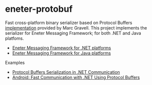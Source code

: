# eneter-protobuf
Fast cross-platform binary serializer based on Protocol Buffers [implementation](https://github.com/protobuf-net/protobuf-net) provided by Marc Gravell.
This project implements the serializer for Eneter Messaging Framework; for both .NET and Java platfoms.

* [Eneter Messaging Framework for .NET platforms](https://github.com/ng-eneter/eneter-net)
* [Eneter Messaging Framework for Java platforms](https://github.com/ng-eneter/eneter-java)


Examples
* [Protocol Buffers Serialization in .NET Communication](http://eneter.blogspot.com/2013/08/protobuf-serializer-for-net.html)
* [Android: Fast Communication with .NET Using Protocol Buffers](https://www.codeproject.com/Articles/640249/Android-Fast-Communication-with-NET-Using-Protocol)

